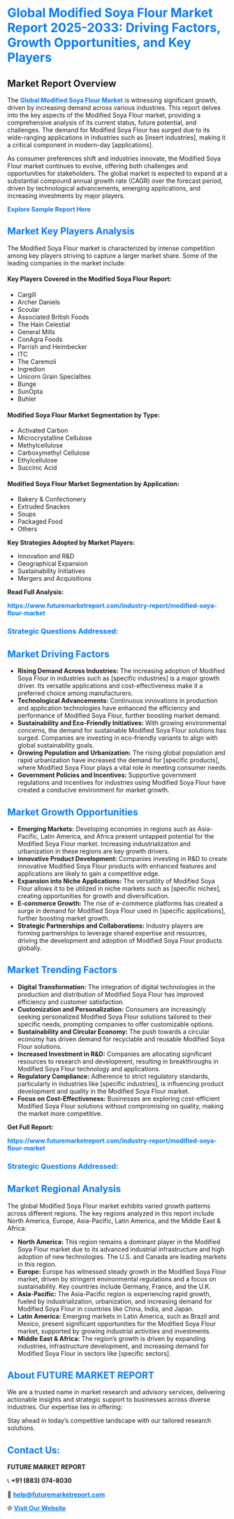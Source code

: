 <h1 style="color: #007BFF;">Global Modified Soya Flour Market Report 2025-2033: Driving Factors, Growth Opportunities, and Key Players</h1>

<section id="overview">
<h2>Market Report Overview</h2>
<p>The <a href="https://www.futuremarketreport.com/industry-report/modified-soya-flour-market" style="color: #007BFF; text-decoration: none;"><strong>Global Modified Soya Flour Market</strong></a> is witnessing significant growth, driven by increasing demand across various industries. This report delves into the key aspects of the Modified Soya Flour market, providing a comprehensive analysis of its current status, future potential, and challenges. The demand for Modified Soya Flour has surged due to its wide-ranging applications in industries such as [insert industries], making it a critical component in modern-day [applications].</p>
<p>As consumer preferences shift and industries innovate, the Modified Soya Flour market continues to evolve, offering both challenges and opportunities for stakeholders. The global market is expected to expand at a substantial compound annual growth rate (CAGR) over the forecast period, driven by technological advancements, emerging applications, and increasing investments by major players.</p>
</section>

<section id="overview">
<p><a href="https://www.futuremarketreport.com/request-sample/reportId=52505" style="color: #007BFF; text-decoration: none;"><strong>Explore Sample Report Here</strong></a></p>
</section>

<section id="key-players">
<h2 style="color: #007BFF;">Market Key Players Analysis</h2>
<p>The Modified Soya Flour market is characterized by intense competition among key players striving to capture a larger market share. Some of the leading companies in the market include:</p>
<h4>Key Players Covered in the Modified Soya Flour Report:</h4>
<ul><li>Cargill</li><li>Archer Daniels</li><li>Scoular</li><li>Associated British Foods</li><li>The Hain Celestial</li><li>General Mills</li><li>ConAgra Foods</li><li>Parrish and Heimbecker</li><li>ITC</li><li>The Caremoli</li><li>Ingredion</li><li>Unicorn Grain Specialties</li><li>Bunge</li><li>SunOpta</li><li>Buhler</li></ul>
<h4>Modified Soya Flour Market Segmentation by Type:</h4>
<ul><li>Activated Carbon</li><li>Microcrystalline Cellulose</li><li>Methylcellulose</li><li>Carboxymethyl Cellulose</li><li>Ethylcellulose</li><li>Succinic Acid</li></ul>

<h4>Modified Soya Flour Market Segmentation by Application:</h4>
<ul><li>Bakery &amp; Confectionery</li><li>Extruded Snackes</li><li>Soups</li><li>Packaged Food</li><li>Others</li></ul>
<p><strong>Key Strategies Adopted by Market Players:</strong></p>
<ul>
<li>Innovation and R&D</li>
<li>Geographical Expansion</li>
<li>Sustainability Initiatives</li>
<li>Mergers and Acquisitions</li>
</ul>
</section>

<section>
<p><strong>Read Full Analysis: </strong></p><a href="https://www.futuremarketreport.com/industry-report/modified-soya-flour-market" style="color: #007BFF; text-decoration: none;"><strong>https://www.futuremarketreport.com/industry-report/modified-soya-flour-market</strong></a>
<h3 style="color: #007BFF;">Strategic Questions Addressed:</h3>
</section>

<section id="driving-factors">
<h2 style="color: #007BFF;">Market Driving Factors</h2>
<ul>
<li><strong>Rising Demand Across Industries:</strong> The increasing adoption of Modified Soya Flour in industries such as [specific industries] is a major growth driver. Its versatile applications and cost-effectiveness make it a preferred choice among manufacturers.</li>
<li><strong>Technological Advancements:</strong> Continuous innovations in production and application technologies have enhanced the efficiency and performance of Modified Soya Flour, further boosting market demand.</li>
<li><strong>Sustainability and Eco-Friendly Initiatives:</strong> With growing environmental concerns, the demand for sustainable Modified Soya Flour solutions has surged. Companies are investing in eco-friendly variants to align with global sustainability goals.</li>
<li><strong>Growing Population and Urbanization:</strong> The rising global population and rapid urbanization have increased the demand for [specific products], where Modified Soya Flour plays a vital role in meeting consumer needs.</li>
<li><strong>Government Policies and Incentives:</strong> Supportive government regulations and incentives for industries using Modified Soya Flour have created a conducive environment for market growth.</li>
</ul>
</section>

<section id="growth-opportunities">
<h2 style="color: #007BFF;">Market Growth Opportunities</h2>
<ul>
<li><strong>Emerging Markets:</strong> Developing economies in regions such as Asia-Pacific, Latin America, and Africa present untapped potential for the Modified Soya Flour market. Increasing industrialization and urbanization in these regions are key growth drivers.</li>
<li><strong>Innovative Product Development:</strong> Companies investing in R&D to create innovative Modified Soya Flour products with enhanced features and applications are likely to gain a competitive edge.</li>
<li><strong>Expansion into Niche Applications:</strong> The versatility of Modified Soya Flour allows it to be utilized in niche markets such as [specific niches], creating opportunities for growth and diversification.</li>
<li><strong>E-commerce Growth:</strong> The rise of e-commerce platforms has created a surge in demand for Modified Soya Flour used in [specific applications], further boosting market growth.</li>
<li><strong>Strategic Partnerships and Collaborations:</strong> Industry players are forming partnerships to leverage shared expertise and resources, driving the development and adoption of Modified Soya Flour products globally.</li>
</ul>
</section>

<section id="trending-factors">
<h2 style="color: #007BFF;">Market Trending Factors</h2>
<ul>
<li><strong>Digital Transformation:</strong> The integration of digital technologies in the production and distribution of Modified Soya Flour has improved efficiency and customer satisfaction.</li>
<li><strong>Customization and Personalization:</strong> Consumers are increasingly seeking personalized Modified Soya Flour solutions tailored to their specific needs, prompting companies to offer customizable options.</li>
<li><strong>Sustainability and Circular Economy:</strong> The push towards a circular economy has driven demand for recyclable and reusable Modified Soya Flour solutions.</li>
<li><strong>Increased Investment in R&D:</strong> Companies are allocating significant resources to research and development, resulting in breakthroughs in Modified Soya Flour technology and applications.</li>
<li><strong>Regulatory Compliance:</strong> Adherence to strict regulatory standards, particularly in industries like [specific industries], is influencing product development and quality in the Modified Soya Flour market.</li>
<li><strong>Focus on Cost-Effectiveness:</strong> Businesses are exploring cost-efficient Modified Soya Flour solutions without compromising on quality, making the market more competitive.</li>
</ul>
</section>

<section>
<p><strong>Get Full Report: </strong></p><a href="https://www.futuremarketreport.com/industry-report/modified-soya-flour-market" style="color: #007BFF; text-decoration: none;"><strong>https://www.futuremarketreport.com/industry-report/modified-soya-flour-market</strong></a>
<h3 style="color: #007BFF;">Strategic Questions Addressed:</h3>
</section>


<section id="regional-analysis">
<h2 style="color: #007BFF;">Market Regional Analysis</h2>
<p>The global Modified Soya Flour market exhibits varied growth patterns across different regions. The key regions analyzed in this report include North America, Europe, Asia-Pacific, Latin America, and the Middle East & Africa:</p>
<ul>
<li><strong>North America:</strong> This region remains a dominant player in the Modified Soya Flour market due to its advanced industrial infrastructure and high adoption of new technologies. The U.S. and Canada are leading markets in this region.</li>
<li><strong>Europe:</strong> Europe has witnessed steady growth in the Modified Soya Flour market, driven by stringent environmental regulations and a focus on sustainability. Key countries include Germany, France, and the U.K.</li>
<li><strong>Asia-Pacific:</strong> The Asia-Pacific region is experiencing rapid growth, fueled by industrialization, urbanization, and increasing demand for Modified Soya Flour in countries like China, India, and Japan.</li>
<li><strong>Latin America:</strong> Emerging markets in Latin America, such as Brazil and Mexico, present significant opportunities for the Modified Soya Flour market, supported by growing industrial activities and investments.</li>
<li><strong>Middle East & Africa:</strong> The region’s growth is driven by expanding industries, infrastructure development, and increasing demand for Modified Soya Flour in sectors like [specific sectors].</li>
</ul>
</section>

<footer>
<h2 style="color: #007BFF;">About FUTURE MARKET REPORT</h2>
<p>We are a trusted name in market research and advisory services, delivering actionable insights and strategic support to businesses across diverse industries. Our expertise lies in offering:</p>

<p>Stay ahead in today’s competitive landscape with our tailored research solutions.</p>

<h2 style="color: #007BFF;">Contact Us:</h2>
<p><strong>FUTURE MARKET REPORT</strong></p>
<p>📞 <strong>+91 (883) 074-8030</strong></p>
<p>📧 <strong><a href="mailto:help@futuremarketreport.com" style="color: #007BFF;">help@futuremarketreport.com</a></strong></p>
<p>🌐 <strong><a href="https://www.futuremarketreport.com/" style="color: #007BFF;">Visit Our Website</a></strong></p>
</footer>
